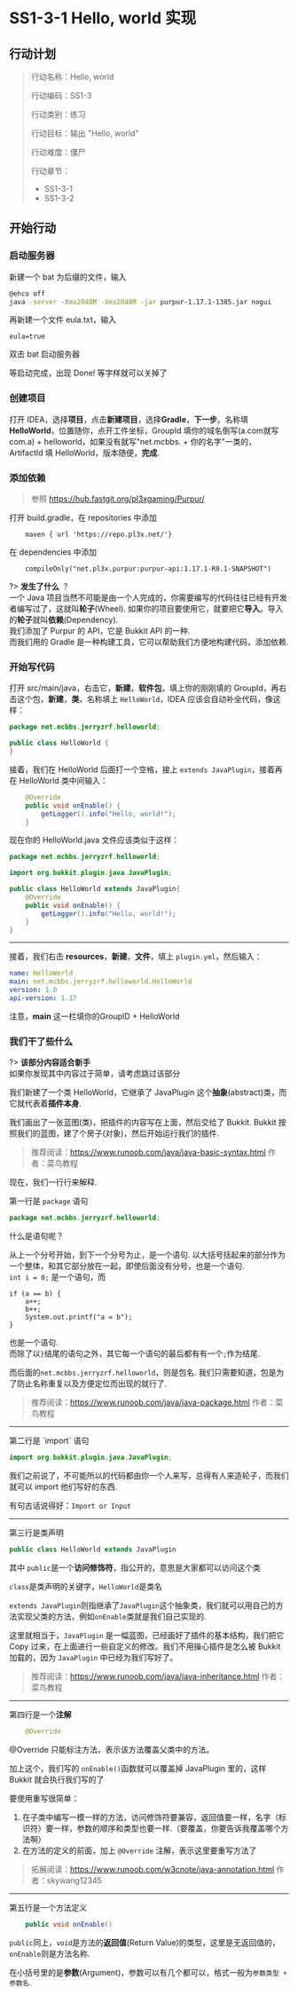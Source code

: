 # SS1-3-1 Hello, world 实现

## 行动计划

> 行动名称：Hello, world  
>
> 行动编码：SS1-3  
>
> 行动类别：练习  
>
> 行动目标：输出 "Hello, world"
>
> 行动难度：僵尸  
>
> 行动章节：
> * SS1-3-1
> * SS1-3-2

## 开始行动

### 启动服务器

新建一个 bat 为后缀的文件，输入

~~~ bash
@ehco off
java -server -Xmx2048M -Xms2048M -jar purpur-1.17.1-1385.jar nogui
~~~

再新建一个文件 eula.txt，输入

~~~properties
eula=true
~~~

双击 bat 启动服务器

等启动完成，出现 Done! 等字样就可以关掉了

### 创建项目

打开 IDEA，选择**项目**，点击**新建项目**，选择**Gradle**，**下一步**。名称填**HelloWorld**，位置随你，点开工件坐标，GroupId 填你的域名倒写(a.com就写com.a) + helloworld，如果没有就写"net.mcbbs. + 你的名字"一类的，ArtifactId 填 HelloWorld，版本随便，**完成**.

### 添加依赖

> 参照 https://hub.fastgit.org/pl3xgaming/Purpur/

打开 build.gradle，在 repositories 中添加
~~~
    maven { url 'https://repo.pl3x.net/'}
~~~

在 dependencies 中添加
```
    compileOnly("net.pl3x.purpur:purpur-api:1.17.1-R0.1-SNAPSHOT")
```

?> **发生了什么** ？<br>一个 Java 项目当然不可能是由一个人完成的，你需要编写的代码往往已经有开发者编写过了，这就叫**轮子**(Wheel). 如果你的项目要使用它，就要把它**导入**。导入的**轮子**就叫**依赖**(Dependency).<br>我们添加了 Purpur 的 API，它是 Bukkit API 的一种. <br>而我们用的 Gradle 是一种构建工具，它可以帮助我们方便地构建代码，添加依赖.

### 开始写代码

打开 src/main/java，右击它，**新建**，**软件包**，填上你的刚刚填的 GroupId，再右击这个包，**新建**，**类**，名称填上 `HelloWorld`，IDEA 应该会自动补全代码，像这样：

~~~java
package net.mcbbs.jerryzrf.helloworld;

public class HelloWorld {
}
~~~

接着，我们在 HelloWorld 后面打一个空格，接上 `extends JavaPlugin`，接着再在 HelloWorld 类中间输入：

~~~java
    @Override
    public void onEnable() {
        getLogger().info("Hello, world!");
    }
~~~

现在你的 HelloWorld.java 文件应该类似于这样：

~~~java
package net.mcbbs.jerryzrf.helloworld;

import org.bukkit.plugin.java.JavaPlugin;

public class HelloWorld extends JavaPlugin{
    @Override
    public void onEnable() {
        getLogger().info("Hello, world!");
    }
}
~~~

<hr>

接着，我们右击 **resources**，**新建**，**文件**，填上 `plugin.yml`，然后输入：

~~~yaml
name: HelloWorld
main: net.mcbbs.jerryzrf.helloworld.HelloWorld
version: 1.0
api-version: 1.17
~~~

注意，**main** 这一栏填你的GroupID + HelloWorld

### 我们干了些什么

?> **该部分内容适合新手** <br> 
如果你发现其中内容过于简单，请考虑跳过该部分

我们新建了一个类 HelloWorld，它继承了 JavaPlugin 这个**抽象**(abstract)类，而它就代表着**插件本身**.

我们画出了一张蓝图(类)，把插件的内容写在上面，然后交给了 Bukkit. Bukkit 按照我们的蓝图，建了个房子(对象)，然后开始运行我们的插件.

> 推荐阅读：https://www.runoob.com/java/java-basic-syntax.html 作者：菜鸟教程

现在，我们一行行来解释.

第一行是 `package` 语句
~~~ java
package net.mcbbs.jerryzrf.helloworld;
~~~

什么是语句呢？

从上一个分号开始，到下一个分号为止，是一个语句. 以大括号括起来的部分作为一个整体，和其它部分放在一起，即使后面没有分号，也是一个语句.<br>`int i = 0;` 是一个语句，而<br>
~~~
if (a == b) {
	a++;
	b++;
	System.out.printf("a = b");
}
~~~
也是一个语句.  
而除了以`}`结尾的语句之外，其它每一个语句的最后都有有一个`;`作为结尾.

而后面的`net.mcbbs.jerryzrf.helloworld`，则是包名. 我们只需要知道，包是为了防止名称重复以及方便定位而出现的就行了.
> 推荐阅读：https://www.runoob.com/java/java-package.html 作者：菜鸟教程
<hr>
第二行是 `import` 语句

~~~java
import org.bukkit.plugin.java.JavaPlugin;
~~~

我们之前说了，不可能所以的代码都由你一个人来写，总得有人来造轮子，而我们就可以 import 他们写好的东西.

有句古话说得好：`Import or Input`

<hr>

第三行是类声明

~~~java
public class HelloWorld extends JavaPlugin
~~~

其中 `public`是一个**访问修饰符**，指公开的，意思是大家都可以访问这个类

`class`是类声明的关键字，`HelloWorld`是类名

`extends JavaPlugin`则指继承了`JavaPlugin`这个抽象类，我们就可以用自己的方法实现父类的方法，例如`onEnable`类就是我们自己实现的.

这里就相当于，`JavaPlugin` 是一幅蓝图，已经画好了插件的基本结构，我们把它 Copy 过来，在上面进行一些自定义的修改。我们不用操心插件是怎么被 Bukkit 加载的，因为 `JavaPlugin` 中已经为我们写好了。

> 推荐阅读：https://www.runoob.com/java/java-inheritance.html 作者：菜鸟教程

<hr>

第四行是一个**注解**

~~~java
    @Override
~~~

 @Override 只能标注方法，表示该方法覆盖父类中的方法。

加上这个，我们写的 `onEnable()`函数就可以覆盖掉 JavaPlugin 里的，这样 Bukkit 就会执行我们写的了

要使用重写很简单：

1. 在子类中编写一模一样的方法，访问修饰符要兼容，返回值要一样，名字（标识符）要一样，参数的顺序和类型也要一样.（要覆盖，你要告诉我覆盖哪个方法啊）
2. 在方法的定义的前面，加上 `@Override` 注解，表示这里要重写方法了

> 拓展阅读：https://www.runoob.com/w3cnote/java-annotation.html 作者：skywang12345

<hr>

第五行是一个方法定义

~~~java
    public void onEnable()
~~~

`public`同上，`void`是方法的**返回值**(Return Value)的类型，这里是无返回值的，`onEnable`则是方法名称.

在小括号里的是**参数**(Argument)，参数可以有几个都可以，格式一般为`参数类型 + 参数名`.




